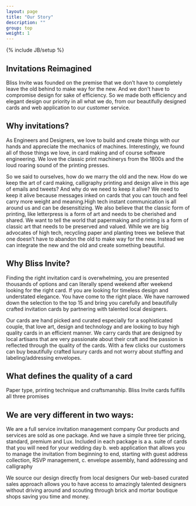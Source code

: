 ```yaml
---
layout: page
title: "Our Story"
description: ""
group: top
weight: 1
---
```

{% include JB/setup %}

<h2>Invitations Reimagined</h2>

<p>Bliss Invite was founded on the premise that we don’t have to completely leave the old behind to make way for the new. And we don't have to compromise design for sake of efficiency. So we made both efficiency and elegant design our priority in all what we do, from our beautifully designed cards and web application to our customer service. </p> 

<h2>Why invitations?</h2>

<p>As Engineers and Designers, we love to build and create things with our hands and appreciate the mechanics of machines. Interestingly, we found all of those things we love, in card making and of course software engineering. We love the classic print machinerys from the 1800s and the loud roaring sound of the printing presses.</p> 

<p>So we said to ourselves, how do we marry the old and the new. How do we keep the art of card making, calligraphy printing and design alive in this age of emails and tweets? And why do we need to keep it alive? We need to keep it alive because messages inked on cards that you can touch and feel carry more weight and meaning.High tech instant communication is all around us and can be desensitizing. We also believe that the classic form of printing, like letterpress is a form of art and needs to be cherished and shared. We want to tell the world that papermaking and printing is a form of classic art that needs to be preserved and valued. While we are big advocates of high tech, recycling paper and planting trees we believe that one doesn’t have to abandon the old to make way for the new. Instead we can integrate the new and the old and create something beautiful.</p>


<h2>Why Bliss Invite?</h2>

<p>Finding the right invitation card is overwhelming, you are presented thousands of options and can literally spend weekend after weekend looking for the right card. If you are looking for timeless design and understated elegance. You have come to the right place. We have narrowed down the selection to the top 15 and bring you carefully and beautifully crafted invitation cards by partnering with talented local designers.</p>

<p>Our cards are hand picked and curated especially for a sophisticated couple, that love art, design and technology and are looking to buy high quality cards in an efficient manner. We carry cards that are designed by local artisans that are very passionate about their craft and the passion is reflected through the quality of the cards. With a few clicks our customers can buy beautifully crafted luxury cards and not worry about stuffing and labeling/addressing envelopes. </p>

<h2>What defines the quality of a card</h2>
<p>Paper type, printing technique and craftsmanship. Bliss Invite cards fulfills all three promises </p>

<h2>We are very different in two ways:</h2>

<p>We are a full service invitation management company
Our products and services are sold as one package. And we have a simple three tier pricing, standard, premium and Lux. Included in each package is a
a. suite of cards that you will need for your wedding day 
b. web application that allows you to manage the invitation from beginning to end, starting with guest address collection, RSVP management, 
c. envelope assembly, hand addressing and calligraphy  </p>

<p>We source our design directly from local designers
Our web-based curated sales approach allows you to have access to amazingly talented designers without driving around and scouting through brick and mortar boutique shops saving you time and money. </p>